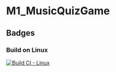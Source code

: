 # M1_MusicQuizGame
## Badges
### Build on Linux
[![Build CI - Linux](https://github.com/Anbarasi-A/M1_MusicQuizGame/actions/workflows/c-cpp.yml/badge.svg)](https://github.com/Anbarasi-A/M1_MusicQuizGame/actions/workflows/c-cpp.yml)
